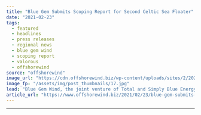 ```yaml
---
title: "Blue Gem Submits Scoping Report for Second Celtic Sea Floater"
date: "2021-02-23"
tags: 
  - featured
  - headlines
  - press releases
  - regional news
  - blue gem wind
  - scoping report
  - valorous
  - offshorewind
source: "offshorewind"
image_url: "https://cdn.offshorewind.biz/wp-content/uploads/sites/2/2021/02/23105003/Blue-Gem-Submits-Scoping-Report-for-Second-Celtic-Sea-Floater.jpg"
image_fp: "/assets/img/post_thumbnails/17.jpg"
lead: "Blue Gem Wind, the joint venture of Total and Simply Blue Energy, has submitted"
article_url: "https://www.offshorewind.biz/2021/02/23/blue-gem-submits-scoping-report-for-second-celtic-sea-floater/"
---
```


---
